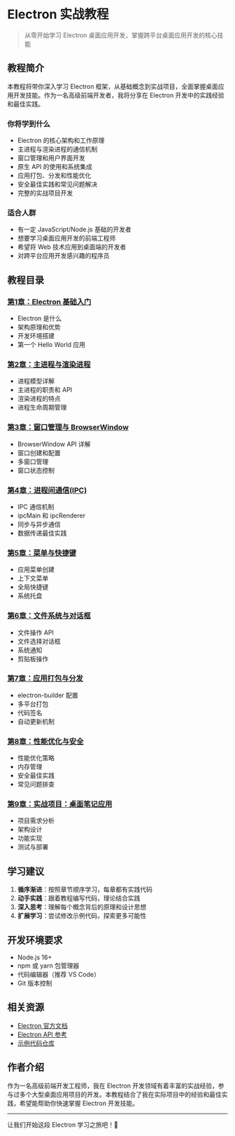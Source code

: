 # Electron 实战教程

> 从零开始学习 Electron 桌面应用开发，掌握跨平台桌面应用开发的核心技能

## 教程简介

本教程将带你深入学习 Electron 框架，从基础概念到实战项目，全面掌握桌面应用开发技能。作为一名高级前端开发者，我将分享在 Electron 开发中的实践经验和最佳实践。

### 你将学到什么

- Electron 的核心架构和工作原理
- 主进程与渲染进程的通信机制
- 窗口管理和用户界面开发
- 原生 API 的使用和系统集成
- 应用打包、分发和性能优化
- 安全最佳实践和常见问题解决
- 完整的实战项目开发

### 适合人群

- 有一定 JavaScript/Node.js 基础的开发者
- 想要学习桌面应用开发的前端工程师
- 希望将 Web 技术应用到桌面端的开发者
- 对跨平台应用开发感兴趣的程序员

## 教程目录

### [第1章：Electron 基础入门](./chapter-01/README.md)
- Electron 是什么
- 架构原理和优势
- 开发环境搭建
- 第一个 Hello World 应用

### [第2章：主进程与渲染进程](./chapter-02/README.md)
- 进程模型详解
- 主进程的职责和 API
- 渲染进程的特点
- 进程生命周期管理

### [第3章：窗口管理与 BrowserWindow](./chapter-03/README.md)
- BrowserWindow API 详解
- 窗口创建和配置
- 多窗口管理
- 窗口状态控制

### [第4章：进程间通信(IPC)](./chapter-04/README.md)
- IPC 通信机制
- ipcMain 和 ipcRenderer
- 同步与异步通信
- 数据传递最佳实践

### [第5章：菜单与快捷键](./chapter-05/README.md)
- 应用菜单创建
- 上下文菜单
- 全局快捷键
- 系统托盘

### [第6章：文件系统与对话框](./chapter-06/README.md)
- 文件操作 API
- 文件选择对话框
- 系统通知
- 剪贴板操作

### [第7章：应用打包与分发](./chapter-07/README.md)
- electron-builder 配置
- 多平台打包
- 代码签名
- 自动更新机制

### [第8章：性能优化与安全](./chapter-08/README.md)
- 性能优化策略
- 内存管理
- 安全最佳实践
- 常见问题排查

### [第9章：实战项目：桌面笔记应用](./chapter-09/README.md)
- 项目需求分析
- 架构设计
- 功能实现
- 测试与部署

## 学习建议

1. **循序渐进**：按照章节顺序学习，每章都有实践代码
2. **动手实践**：跟着教程编写代码，理论结合实践
3. **深入思考**：理解每个概念背后的原理和设计思想
4. **扩展学习**：尝试修改示例代码，探索更多可能性

## 开发环境要求

- Node.js 16+ 
- npm 或 yarn 包管理器
- 代码编辑器（推荐 VS Code）
- Git 版本控制

## 相关资源

- [Electron 官方文档](https://www.electronjs.org/docs)
- [Electron API 参考](https://www.electronjs.org/docs/api)
- [示例代码仓库](https://github.com/electron/electron-quick-start)

## 作者介绍

作为一名高级前端开发工程师，我在 Electron 开发领域有着丰富的实战经验，参与过多个大型桌面应用项目的开发。本教程结合了我在实际项目中的经验和最佳实践，希望能帮助你快速掌握 Electron 开发技能。

---

让我们开始这段 Electron 学习之旅吧！🚀
